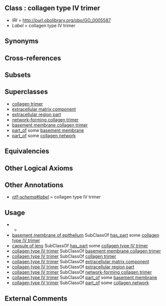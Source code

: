 
## Class : collagen type IV trimer

 * *IRI* = http://purl.obolibrary.org/obo/GO_0005587
 * *Label* = collagen type IV trimer

## Synonyms


## Cross-references


## Subsets


## Superclasses

 * [collagen trimer](../../GO/81/GO_0005581.md)
 * [extracellular matrix component](../../GO/20/GO_0044420.md)
 * [extracellular region part](../../GO/21/GO_0044421.md)
 * [network-forming collagen trimer](../../GO/42/GO_0098642.md)
 * [basement membrane collagen trimer](../../GO/51/GO_0098651.md)
 * [part_of](../../BFO/50/BFO_0000050.md) some [basement membrane](../../GO/04/GO_0005604.md)
 * [part_of](../../BFO/50/BFO_0000050.md) some [collagen network](../../GO/45/GO_0098645.md)

## Equivalencies


## Other Logical Axioms


## Other Annotations

 * *[rdf-schema#label](../../el/rdf-schema#label.md)* = collagen type IV trimer

## Usage

 * -
 * [basement membrane of epithelium](../../UBERON/69/UBERON_0005769.md) SubClassOf [has_part](../../BFO/51/BFO_0000051.md) some [collagen type IV trimer](../../GO/87/GO_0005587.md)
 * [capsule of lens](../../UBERON/04/UBERON_0001804.md) SubClassOf [has_part](../../BFO/51/BFO_0000051.md) some [collagen type IV trimer](../../GO/87/GO_0005587.md)
 * [collagen type IV trimer](../../GO/87/GO_0005587.md) SubClassOf [basement membrane collagen trimer](../../GO/51/GO_0098651.md)
 * [collagen type IV trimer](../../GO/87/GO_0005587.md) SubClassOf [collagen trimer](../../GO/81/GO_0005581.md)
 * [collagen type IV trimer](../../GO/87/GO_0005587.md) SubClassOf [extracellular matrix component](../../GO/20/GO_0044420.md)
 * [collagen type IV trimer](../../GO/87/GO_0005587.md) SubClassOf [extracellular region part](../../GO/21/GO_0044421.md)
 * [collagen type IV trimer](../../GO/87/GO_0005587.md) SubClassOf [network-forming collagen trimer](../../GO/42/GO_0098642.md)
 * [collagen type IV trimer](../../GO/87/GO_0005587.md) SubClassOf [part_of](../../BFO/50/BFO_0000050.md) some [basement membrane](../../GO/04/GO_0005604.md)
 * [collagen type IV trimer](../../GO/87/GO_0005587.md) SubClassOf [part_of](../../BFO/50/BFO_0000050.md) some [collagen network](../../GO/45/GO_0098645.md)

## External Comments


